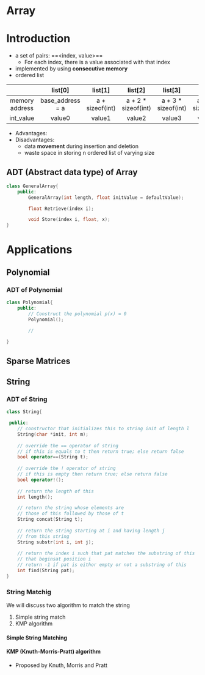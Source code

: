 # Array
# Introduction
* a set of pairs: ==<index, value>==
  * For each index, there is a value associated with that index
* implemented by using **consecutive memory**
* ordered list

|    | list[0] | list[1] | list[2] | list[3] | list[4] | list[5] |
|:----:|:----:|:----:|:----:|:----:|:----:|:----:|
| memory address   | base_address = a   | a + sizeof(int)   | a + 2 * sizeof(int)   | a + 3 * sizeof(int) | a + 4 * sizeof(int) | a + 5 * sizeof(int)|
| int_value | value0 | value1 | value2 | value3 | value4 |  value5  |

* Advantages:
* Disadvantages:
  * data **movement** during insertion and deletion
  * waste space in storing n ordered list of varying size

## ADT (Abstract data type) of Array
```C++
class GeneralArray{
    public:
        GeneralArray(int length, float initValue = defaultValue);

        float Retrieve(index i);

        void Store(index i, float, x);
}
```
# Applications
## Polynomial
### ADT of Polynomial 
```C++
class Polynomial{
    public:
        // Construct the polynomial p(x) = 0
        Polynomial();
        
        //

}
```
## Sparse Matrices

## String
### ADT of String

```C++
class String{

 public:
    // constructor that initializes this to string init of length l
    String(char *init, int m);
    
    // override the == operator of string
    // if this is equals to t then return true; else return false
    bool operator==(String t);
    
    // override the ! operator of string
    // if this is empty then return true; else return false
    bool operator!();
    
    // return the length of this
    int length();

    // return the string whose elements are
    // those of this followed by those of t
    String concat(String t);
    
    // return the string starting at i and having length j 
    // from this string
    String substr(int i, int j);
    
    // return the index i such that pat matches the substring of this
    // that beginsat position i
    // return -1 if pat is eithor empty or not a substring of this
    int find(String pat);
}

```
### String Matchig
We will discuss two algorithm to match the string
1. Simple string match
2. KMP algorithm
#### Simple String Matching
#### KMP (Knuth-Morris-Pratt) algorithm
* Proposed by Knuth, Morris and Pratt

